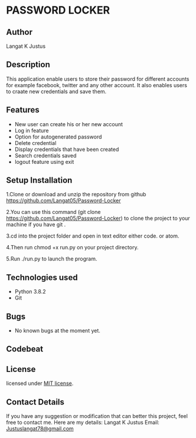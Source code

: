 # PASSWORD LOCKER

## Author
   Langat K Justus

## Description   
This application enable users to store their password for different accounts for example facebook, twitter and any other account. It also enables users to craate new credentials and save them.


## Features
- New user can create his or her new account
- Log in feature
- Option for autogenerated password
- Delete credential
- Display credentials that have been created
- Search credentials saved
- logout feature using exit

## Setup Installation
1.Clone or download and unzip the repository from github https://github.com/Langat05/Password-Locker

2.You can use this command (git clone https://github.com/Langat05/Password-Locker) to clone the project to your machine if you have git .

3.cd into the project folder and open in text editor either code. or atom.

4.Then run chmod +x run.py on your project directory.

5.Run ./run.py to launch the program.

## Technologies used
- Python 3.8.2
- Git

## Bugs
- No known bugs at the moment yet.

## Codebeat


## License
licensed under [MIT license](license).

## Contact Details
If you have any suggestion or modification that can better this project, feel free to contact me. Here are my details:
Langat K Justus
Email: Justuslangat78@gmail.com